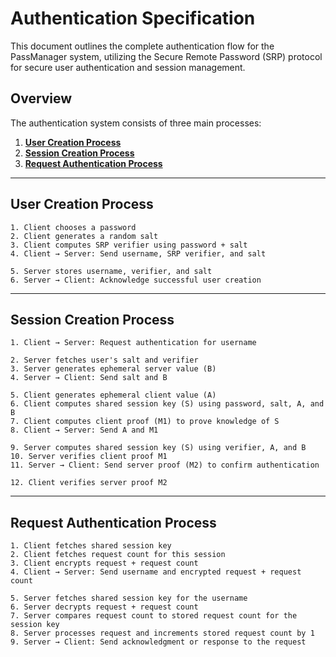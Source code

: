 # Authentication Specification

This document outlines the complete authentication flow for the PassManager system, utilizing the Secure Remote Password (SRP) protocol for secure user authentication and session management.

## Overview

The authentication system consists of three main processes:
1. [**User Creation Process**](#user-creation-process)
2. [**Session Creation Process**](#session-creation-process)
3. [**Request Authentication Process**](#request-authentication-process)

---


## User Creation Process

```
1. Client chooses a password
2. Client generates a random salt
3. Client computes SRP verifier using password + salt
4. Client → Server: Send username, SRP verifier, and salt

5. Server stores username, verifier, and salt
6. Server → Client: Acknowledge successful user creation
```

---


## Session Creation Process

```
1. Client → Server: Request authentication for username

2. Server fetches user's salt and verifier
3. Server generates ephemeral server value (B)
4. Server → Client: Send salt and B

5. Client generates ephemeral client value (A)
6. Client computes shared session key (S) using password, salt, A, and B
7. Client computes client proof (M1) to prove knowledge of S
8. Client → Server: Send A and M1

9. Server computes shared session key (S) using verifier, A, and B
10. Server verifies client proof M1
11. Server → Client: Send server proof (M2) to confirm authentication

12. Client verifies server proof M2
```

---


## Request Authentication Process

```
1. Client fetches shared session key
2. Client fetches request count for this session
3. Client encrypts request + request count
4. Client → Server: Send username and encrypted request + request count

5. Server fetches shared session key for the username
6. Server decrypts request + request count
7. Server compares request count to stored request count for the session key
8. Server processes request and increments stored request count by 1
9. Server → Client: Send acknowledgment or response to the request
```

